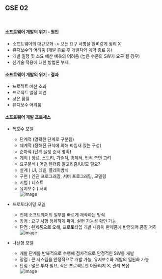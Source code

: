 ## GSE 02
<br/>

#### 소프트웨어 개발의 위기 - 원인
* 소프트웨어의 대규모화 -> 모든 요구 사항을 완벼갛게 정리 X
* 유지보수의 어려움 (개발 종료 후 개발자와 계약 종료 등)
* 개발 일정 및 소요 예산 예측의 어려움 (높은 수준의 SW가 요구 될 경우)
* 신기술 적용에 대한 방법론 부제  
  
#### 소프트웨어 개발의 위기 - 결과
* 프로젝트 예산 초과
* 프로젝트 일정 지연
* 낮은 품질
* 유지보수 어려움  

#### 소프트웨어 개발 프로세스
* 폭포수 모델
  * 단계적 (명확한 단계로 구분됨)
  * 체계적 (정해진 규칙에 의해 짜임새 있는 구성)
  * 순차적 (단계 실행 순서 명확)
  * 계획 ) 장르, 스토리, 기술적, 경제적, 법적 측면 고려
  * 요구분석 ) 어떤 렌더링 알고리즘/UI/모 필요?
  * 설계 ) UI, 레벨, 플레이방식
  * 구현 ) 엔진 프로그래밍, 서버 프로그래밍, 모델링
  * 시험 ) 테스트
  * 유지보수 ) 서비  
![image](https://github.com/MiyeongEom/All_Study/assets/112458035/f8bf5b03-bae7-4acc-a128-a6fb15b2b7a9)  
  
* 프로토타이밍 모델
  * 전체 소프트웨어의 일부를 빠르게 제작하는 방식
  * 장점 : 요구 사항 정확하게 파악, 실현 가능성 확인 가능
  * 단점 : 완제품으로 오해, 프로토타입 개발 내용이 완제품에 반영되어 품질 저하  
![image](https://github.com/MiyeongEom/All_Study/assets/112458035/2155d8d7-8397-4034-9afa-a414f7a61660)  
  
* 나선형 모델
  * 개발 단계를 반복적으로 수행해 점차적으로 안정적인 SW를 개발
  * 장점 : 큰 시스템을 안정적으로 개발 가능, 유지보수와 개발의 일원화 가능
  * 단점 : 많은 투자 필요, 작은 프로젝트엔 어울리지 X, 관리 복잡  
![image](https://github.com/MiyeongEom/All_Study/assets/112458035/2051816d-765b-4e51-a853-da470295daaf)  


